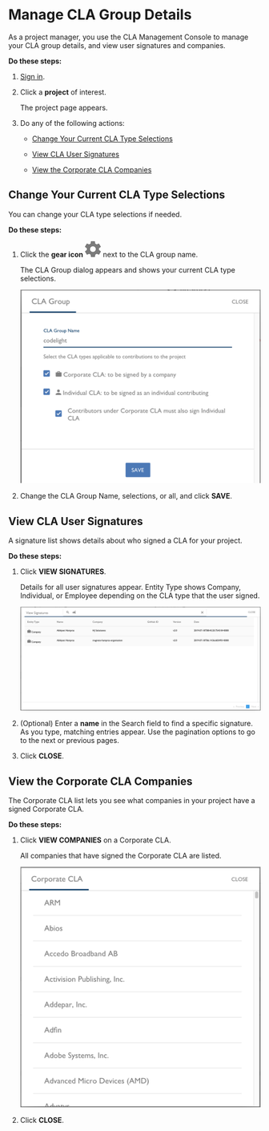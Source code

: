 # Manage CLA Group Details
As a project manager, you use the CLA Management Console to manage your CLA group details, and view user signatures and companies.

**Do these steps:**

1. [Sign in](Sign-In-to-the-CLA-Management-Console.md).

1. Click a **project** of interest.

   The project page appears.

1. Do any of the following actions:

     * [Change Your Current CLA Type Selections](#change-your-current-cla-type-selections)

     * [View CLA User Signatures](#view-cla-user-signatures)

     * [View the Corporate CLA Companies](#view-the-corporate-cla-companies)

## Change Your Current CLA Type Selections
You can change your CLA type selections if needed.

**Do these steps:**

1. Click the **gear icon** ![CLA Gear Settings icon](imgs/CLA-Gear-Settings-icon.png) next to the CLA group name.

   The CLA Group dialog appears and shows your current CLA type selections.

   ![CLA CLA Group](imgs/CLA-CLA-Group-edit.png)

1. Change the CLA Group Name, selections, or all, and click **SAVE**.

## View CLA User Signatures

A signature list shows details about who signed a CLA for your project.

**Do these steps:**

1. Click **VIEW SIGNATURES**.

   Details for all user signatures appear. Entity Type shows Company, Individual, or Employee depending on the CLA type that the user signed.

   ![CLA View Signatures](imgs/CLA-View-Signatures.png)

1. (Optional) Enter a **name** in the Search field to find a specific signature. As you type, matching entries appear. Use the pagination options to go to the next or previous pages.

1. Click **CLOSE**.

## View the Corporate CLA Companies
The Corporate CLA list lets you see what companies in your project have a signed Corporate CLA.

**Do these steps:**

1. Click **VIEW COMPANIES** on a Corporate CLA.

   All companies that have signed the Corporate CLA are listed.

   ![CLA Corporate CLA](imgs/CLA-Corporate-CLA.png)

1. Click **CLOSE**.
